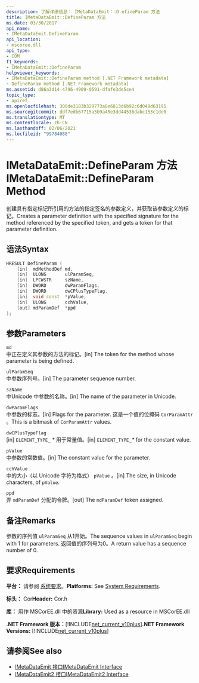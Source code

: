 ```yaml
---
description: 了解详细信息： IMetaDataEmit：:D efineParam 方法
title: IMetaDataEmit::DefineParam 方法
ms.date: 03/30/2017
api_name:
- IMetaDataEmit.DefineParam
api_location:
- mscoree.dll
api_type:
- COM
f1_keywords:
- IMetaDataEmit::DefineParam
helpviewer_keywords:
- IMetaDataEmit::DefineParam method [.NET Framework metadata]
- DefineParam method [.NET Framework metadata]
ms.assetid: d86a3d14-4796-4909-9591-dfafe3de5ce4
topic_type:
- apiref
ms.openlocfilehash: 300de3183b329773a8e6813d6b92c6d049d63195
ms.sourcegitcommit: ddf7edb67715a5b9a45e3dd44536dabc153c1de0
ms.translationtype: MT
ms.contentlocale: zh-CN
ms.lasthandoff: 02/06/2021
ms.locfileid: "99784088"
---
```

# <a name="imetadataemitdefineparam-method"></a><span data-ttu-id="47ad7-103">IMetaDataEmit::DefineParam 方法</span><span class="sxs-lookup"><span data-stu-id="47ad7-103">IMetaDataEmit::DefineParam Method</span></span>

<span data-ttu-id="47ad7-104">创建具有指定标记所引用的方法的指定签名的参数定义，并获取该参数定义的标记。</span><span class="sxs-lookup"><span data-stu-id="47ad7-104">Creates a parameter definition with the specified signature for the method referenced by the specified token, and gets a token for that parameter definition.</span></span>  
  
## <a name="syntax"></a><span data-ttu-id="47ad7-105">语法</span><span class="sxs-lookup"><span data-stu-id="47ad7-105">Syntax</span></span>  
  
```cpp  
HRESULT DefineParam (  
    [in]  mdMethodDef md,
    [in]  ULONG       ulParamSeq,
    [in]  LPCWSTR     szName,
    [in]  DWORD       dwParamFlags,
    [in]  DWORD       dwCPlusTypeFlag,
    [in]  void const  *pValue,  
    [in]  ULONG       cchValue,
    [out] mdParamDef  *ppd
);  
```  
  
## <a name="parameters"></a><span data-ttu-id="47ad7-106">参数</span><span class="sxs-lookup"><span data-stu-id="47ad7-106">Parameters</span></span>  

 `md`  
 <span data-ttu-id="47ad7-107">中正在定义其参数的方法的标记。</span><span class="sxs-lookup"><span data-stu-id="47ad7-107">[in] The token for the method whose parameter is being defined.</span></span>  
  
 `ulParamSeq`  
 <span data-ttu-id="47ad7-108">中参数序列号。</span><span class="sxs-lookup"><span data-stu-id="47ad7-108">[in] The parameter sequence number.</span></span>  
  
 `szName`  
 <span data-ttu-id="47ad7-109">中Unicode 中参数的名称。</span><span class="sxs-lookup"><span data-stu-id="47ad7-109">[in] The name of the parameter in Unicode.</span></span>  
  
 `dwParamFlags`  
 <span data-ttu-id="47ad7-110">中参数的标志。</span><span class="sxs-lookup"><span data-stu-id="47ad7-110">[in] Flags for the parameter.</span></span> <span data-ttu-id="47ad7-111">这是一个值的位掩码 `CorParamAttr` 。</span><span class="sxs-lookup"><span data-stu-id="47ad7-111">This is a bitmask of `CorParamAttr` values.</span></span>  
  
 `dwCPlusTypeFlag`  
 <span data-ttu-id="47ad7-112">[in] `ELEMENT_TYPE_` *\** 用于常量值。</span><span class="sxs-lookup"><span data-stu-id="47ad7-112">[in] `ELEMENT_TYPE_`*\** for the constant value.</span></span>  
  
 `pValue`  
 <span data-ttu-id="47ad7-113">中参数的常数值。</span><span class="sxs-lookup"><span data-stu-id="47ad7-113">[in] The constant value for the parameter.</span></span>  
  
 `cchValue`  
 <span data-ttu-id="47ad7-114">中的大小（以 Unicode 字符为格式） `pValue` 。</span><span class="sxs-lookup"><span data-stu-id="47ad7-114">[in] The size, in Unicode characters, of `pValue`.</span></span>  
  
 `ppd`  
 <span data-ttu-id="47ad7-115">弄 `mdParamDef` 分配的令牌。</span><span class="sxs-lookup"><span data-stu-id="47ad7-115">[out] The `mdParamDef` token assigned.</span></span>  
  
## <a name="remarks"></a><span data-ttu-id="47ad7-116">备注</span><span class="sxs-lookup"><span data-stu-id="47ad7-116">Remarks</span></span>  

 <span data-ttu-id="47ad7-117">参数的序列值 `ulParamSeq` 从1开始。</span><span class="sxs-lookup"><span data-stu-id="47ad7-117">The sequence values in `ulParamSeq` begin with 1 for parameters.</span></span> <span data-ttu-id="47ad7-118">返回值的序列号为0。</span><span class="sxs-lookup"><span data-stu-id="47ad7-118">A return value has a sequence number of 0.</span></span>  
  
## <a name="requirements"></a><span data-ttu-id="47ad7-119">要求</span><span class="sxs-lookup"><span data-stu-id="47ad7-119">Requirements</span></span>  

 <span data-ttu-id="47ad7-120">**平台：** 请参阅 [系统要求](../../get-started/system-requirements.md)。</span><span class="sxs-lookup"><span data-stu-id="47ad7-120">**Platforms:** See [System Requirements](../../get-started/system-requirements.md).</span></span>  
  
 <span data-ttu-id="47ad7-121">**标头：** Cor</span><span class="sxs-lookup"><span data-stu-id="47ad7-121">**Header:** Cor.h</span></span>  
  
 <span data-ttu-id="47ad7-122">**库：** 用作 MSCorEE.dll 中的资源</span><span class="sxs-lookup"><span data-stu-id="47ad7-122">**Library:** Used as a resource in MSCorEE.dll</span></span>  
  
 <span data-ttu-id="47ad7-123">**.NET Framework 版本：**[!INCLUDE[net_current_v10plus](../../../../includes/net-current-v10plus-md.md)]</span><span class="sxs-lookup"><span data-stu-id="47ad7-123">**.NET Framework Versions:** [!INCLUDE[net_current_v10plus](../../../../includes/net-current-v10plus-md.md)]</span></span>  
  
## <a name="see-also"></a><span data-ttu-id="47ad7-124">请参阅</span><span class="sxs-lookup"><span data-stu-id="47ad7-124">See also</span></span>

- [<span data-ttu-id="47ad7-125">IMetaDataEmit 接口</span><span class="sxs-lookup"><span data-stu-id="47ad7-125">IMetaDataEmit Interface</span></span>](imetadataemit-interface.md)
- [<span data-ttu-id="47ad7-126">IMetaDataEmit2 接口</span><span class="sxs-lookup"><span data-stu-id="47ad7-126">IMetaDataEmit2 Interface</span></span>](imetadataemit2-interface.md)
